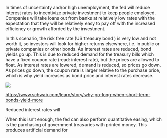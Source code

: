 In times of uncertainty and/or high unemployment, the fed will reduce interest rates to incentivize private investment to keep people employed. Companies will take loans out from banks at relatively low rates with the expectation that they will be relatively easy to pay off with the increased efficiency or growth afforded by the investment. 

In this scenario, the risk free rate (US treasury bond ) is very low and not worth it, so investors will look for higher returns elsewhere, i.e. in public or private companies or other bonds. As interest rates are reduced, bond yields go up. This is due to reduced demand for the treasury bills which have a fixed coupon rate (read: interest rate), but the prices are allowed to float. As interest rates are lowered, demand is reduced, so prices go down. As prices go down, the coupon rate is larger relative to the purchase price, which is why yield increases as bond price and interest rates decrease. 

![](https://www.schwab.com/learn/sites/g/files/eyrktu1246/files/chart%203_Reinvestment%20risk_Fed%20funds%206m%20and%2010y.png)

https://www.schwab.com/learn/story/why-go-long-when-short-term-bonds-yield-more

Reduced interest rates will 

When this isn’t enough, the fed can also perform quantitative easing, which is the purchasing of government treasuries with printed money. This produces artificial demand for 